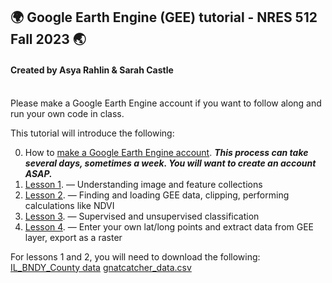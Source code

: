 ## 🌍 Google Earth Engine (GEE) tutorial - NRES 512 Fall 2023 🌏
#### Created by Asya Rahlin & Sarah Castle 

<br>
Please make a Google Earth Engine account if you want to follow along and run your own code in class.  
<br>

This tutorial will introduce the following: 
<br>

0. How to [make a Google Earth Engine account](https://aarahlin.github.io/0). ***This process can take several days, sometimes a week. You will want to create an account ASAP.***
1. [Lesson 1](https://aarahlin.github.io/1). — Understanding image and feature collections
2. [Lesson 2](https://aarahlin.github.io/2). — Finding and loading GEE data, clipping, performing calculations like NDVI
3. [Lesson 3](https://aarahlin.github.io/3). — Supervised and unsupervised classification
4. [Lesson 4](https://aarahlin.github.io/4). — Enter your own lat/long points and extract data from GEE layer, export as a raster

For lessons 1 and 2, you will need to download the following:
[IL_BNDY_County data](https://github.com/aarahlin/aarahlin.github.io/tree/main/IL_BNDY_County)
[gnatcatcher_data.csv](https://github.com/aarahlin/aarahlin.github.io/blob/main/gnatcatcher_data.csv)






<meta http-equiv='cache-control' content='no-cache'> 
<meta http-equiv='expires' content='0'> 
<meta http-equiv='pragma' content='no-cache'>

